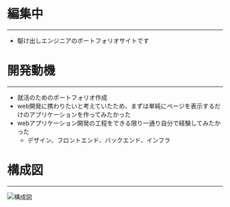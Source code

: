 # 編集中
---
- 駆け出しエンジニアのポートフォリオサイトです

# 開発動機
---
- 就活のためのポートフォリオ作成
- web開発に携わりたいと考えていたため、まずは単純にページを表示するだけのアプリケーションを作ってみたかった
- webアプリケーション開発の工程をできる限り一通り自分で経験してみたかった
  - デザイン、フロントエンド、バックエンド、インフラ

# 構成図
---
![構成図](![Portfolio構成図面](https://user-images.githubusercontent.com/53157210/222729455-c873eb65-8abd-4181-888e-f53683da3ba0.png)　"構成図")

